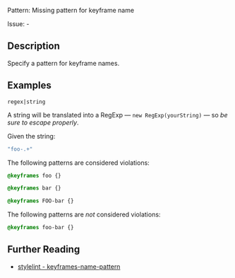 Pattern: Missing pattern for keyframe name

Issue: -

## Description

Specify a pattern for keyframe names.

## Examples

`regex|string`

A string will be translated into a RegExp — `new RegExp(yourString)` — so *be sure to escape properly*.

Given the string:

```js
"foo-.+"
```

The following patterns are considered violations:

```css
@keyframes foo {}
```

```css
@keyframes bar {}
```

```css
@keyframes FOO-bar {}
```

The following patterns are *not* considered violations:

```css
@keyframes foo-bar {}
```

## Further Reading

* [stylelint - keyframes-name-pattern](https://stylelint.io/user-guide/rules/keyframes-name-pattern)